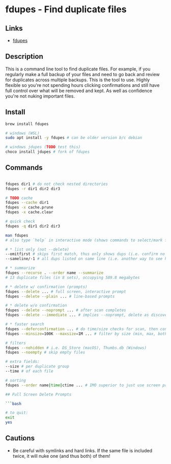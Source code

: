 # fdupes - Find duplicate files

## Links

- [fdupes](https://github.com/adrianlopezroche/fdupes)

## Description

This is a command line tool to find duplicate files. For example, if you regularly make a full backup of your files and need to go back and review for duplicates across multiple backups. This is the tool to use. Highly flexible so you're not spending hours clicking confirmations and still have full control over what will be removed and kept. As well as confidence you're not nuking important files.

## Install

```bash
brew install fdupes

# windows (WSL)
sudo apt install -y fdupes # can be older version b/c debian

# windows jdupes (TODO test this)
choco install jdupes # fork of fdupes

```

## Commands

````bash

fdupes dir1 # do not check nested directories
fdupes -r dir1 dir2 dir3

# TODO cache
fdupes --cache dir1
fdupes -x cache.prune
fdupes -x cache.clear

# quick check
fdupes -q dir1 dir2 dir3

man fdupes
# also type `help` in interactive mode (shows commands to select/mark files)

# * list only (not --delete)
--omitfirst # skips first match, thus only shows dups (i.e. confirm no dups left, or see how many)
--sameline/-1 # all dups listed on same line (i.e. another way to see how many dups)

# * summarize
fdupes --recurse . --order name --summarize
# 13 duplicate files (in 8 sets), occupying 589.8 megabytes

# * delete w/ confirmation (prompts) 
fdupes --delete ... # full screen, interactive prompt
fdupes --delete --plain ... # line-based prompts

# * delete w/o confirmation
fdupes --delete --noprompt ... # after scan completes
fdupes --delete --immediate ... # implies --noprompt, delete as discovered (during scan)

# * faster search
fdupes --deferconfirmation ... # do time/size checks for scan, then confirm byte for byte same files when deleting
fdupes --minsize=100K --maxsize=1M ... # filter by size (min, max, both) 

# filters
fdupes --nohidden # i.e. DS_Store (macOS), Thumbs.db (Windows)
fdupes --noempty # skip empty files

# extra fields:
--size # per duplicate group
--time # of each file

# sorting
fdupes --order name|time|ctime ... # IMO superior to just use screen prompts and select commands, not need to rely on sorting results

## Full Screen Delete Prompts

```bash

# to quit:
exit
yes

````

## Cautions

- Be careful with symlinks and hard links. If the same file is included twice, it will nuke one (and thus both) of them!
